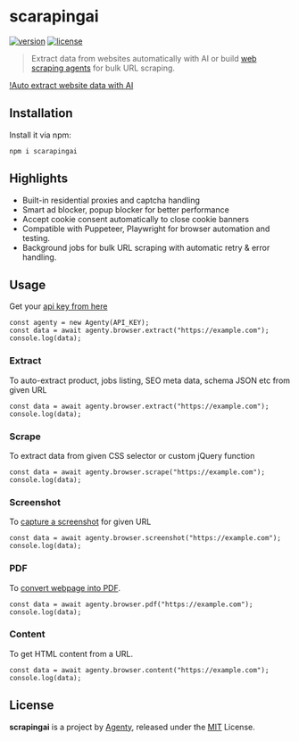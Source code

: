# scarapingai

[![version](https://img.shields.io/npm/v/scrapingai.svg)](https://www.npmjs.com/package/scrapingai)
[![license](https://img.shields.io/npm/l/scrapingai.svg)](https://www.npmjs.com/package/scrapingai)

> Extract data from websites automatically with AI or build [web scraping agents](https://agenty.com/products/scraping-agent) for bulk URL scraping.

[!Auto extract website data with AI](/assets/auto-extract-api.png)

## Installation

Install it via npm:

```
npm i scarapingai
```

## Highlights
- Built-in residential proxies and captcha handling
- Smart ad blocker, popup blocker for better performance
- Accept cookie consent automatically to close cookie banners
- Compatible with Puppeteer, Playwright for browser automation and testing.
- Background jobs for bulk URL scraping with automatic retry & error handling.

## Usage
Get your [api key from here](https://cloud.agenty.com/settings/apikeys)

```
const agenty = new Agenty(API_KEY);
const data = await agenty.browser.extract("https://example.com");
console.log(data);
```

### Extract
To auto-extract product, jobs listing, SEO meta data, schema JSON etc from given URL

```
const data = await agenty.browser.extract("https://example.com");
console.log(data);
```

### Scrape
To extract data from given CSS selector or custom jQuery function

```
const data = await agenty.browser.scrape("https://example.com");
console.log(data);
```

### Screenshot
To [capture a screenshot](https://agenty.com/tools/webpage-to-screenshot) for given URL


```
const data = await agenty.browser.screenshot("https://example.com");
console.log(data);
```

### PDF
To [convert webpage into PDF](https://agenty.com/tools/webpage-to-pdf).


```
const data = await agenty.browser.pdf("https://example.com");
console.log(data);
```

### Content
To get HTML content from a URL.

```
const data = await agenty.browser.content("https://example.com");
console.log(data);
```


## License

**scrapingai** is a project by [Agenty](https://agenty.com), released under the [MIT](https://github.com/Agenty/scrapingai/blob/main/LICENSE) License.